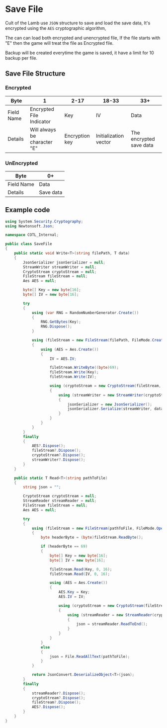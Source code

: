 <!--
layout: page
title: "Save File"
permalink: /System/SaveFile
-->

# Save File

Cult of the Lamb use `JSON` structure to save and load the save data,
It's encrypted using the `AES` cryptographic algorithm,

The can can load both encrypted and unencrypted file,
If the file starts with "E" then the game will treat the file as Encrypted file.

Backup will be created everytime the game is saved, it have a limit for 10 backup per file.

## Save File Structure

### Encrypted

| Byte       | 1                            | 2-17           | 18-33                 | 33+                     |
|------------|------------------------------|----------------|-----------------------|-------------------------|
| Field Name | Encrypted File Indicator     | Key            | IV                    | Data                    |
| Details    | Will always be character "E" | Encryption key | Initialization vector | The encrypted save data |

### UnEncrypted

| Byte       | 0+        |
|------------|-----------|
| Field Name | Data      |
| Details    | Save data |

## Example code

```csharp
using System.Security.Cryptography;
using Newtonsoft.Json;

namespace COTL_Internal;

public class SaveFile
{
    public static void Write<T>(string filePath, T data)
    {
        JsonSerializer jsonSerializer = null;
        StreamWriter streamWriter = null;
        CryptoStream cryptoStream = null;
        FileStream fileStream = null;
        Aes AES = null;

        byte[] Key = new byte[16];
        byte[] IV = new byte[16];

        try
        {
            using (var RNG = RandomNumberGenerator.Create())
            {
                RNG.GetBytes(Key);
                RNG.Dispose();
            }

            using (fileStream = new FileStream(filePath, FileMode.Create, FileAccess.Write))
            {
                using (AES = Aes.Create())
                {
                    IV = AES.IV;

                    fileStream.WriteByte((byte)69);
                    fileStream.Write(Key);
                    fileStream.Write(IV);

                    using (cryptoStream = new CryptoStream(fileStream, AES.CreateEncryptor(Key, IV), CryptoStreamMode.Write))
                    {
                        using (streamWriter = new StreamWriter(cryptoStream))
                        {
                            jsonSerializer = new JsonSerializer();
                            jsonSerializer.Serialize(streamWriter, data);
                        }
                    }
                }
            }
        }
        finally
        {
            AES?.Dispose();
            fileStream?.Dispose();
            cryptoStream?.Dispose();
            streamWriter?.Dispose();
        }
    }

    public static T Read<T>(string pathToFile)
    {
        string json = "";

        CryptoStream cryptoStream = null;
        StreamReader streamReader = null;
        FileStream fileStream = null;
        Aes AES = null;

        try
        {
            using (fileStream = new FileStream(pathToFile, FileMode.Open, FileAccess.Read))
            {
                byte headerByte = (byte)fileStream.ReadByte();

                if (headerByte == 69)
                {
                    byte[] Key = new byte[16];
                    byte[] IV = new byte[16];

                    fileStream.Read(Key, 0, 16);
                    fileStream.Read(IV, 0, 16);

                    using (AES = Aes.Create())
                    {
                        AES.Key = Key;
                        AES.IV = IV;

                        using (cryptoStream = new CryptoStream(fileStream, AES.CreateDecryptor(), CryptoStreamMode.Read))
                        {
                            using (streamReader = new StreamReader(cryptoStream))
                            {
                                json = streamReader.ReadToEnd();
                            }
                        }
                    }
                }
                else
                {
                    json = File.ReadAllText(pathToFile);
                }
            }

            return JsonConvert.DeserializeObject<T>(json);
        }
        finally
        {
            streamReader?.Dispose();
            cryptoStream?.Dispose();
            fileStream?.Dispose();
            AES?.Dispose();
        }
    }
}
```
